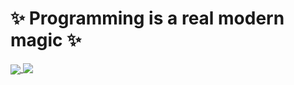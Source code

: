  # ✨ Programming is a real modern magic ✨

<a href="https://github.com/anuraghazra/github-readme-stats">
  <img align="center" src="https://github-readme-stats.vercel.app/api/top-langs/?username=dominux&layout=compact&hide=html,css,scss,sass,less,dockerfile,shell,vue,svelte,makefile,procfile,lua&langs_count=10&custom_title=Top%20Used%20Languges&cache_seconds=3600" />
</a>
<a href="https://github.com/anuraghazra/github-readme-stats">
  <img align="top" src="https://github-readme-stats.vercel.app/api?username=Dominux&count_private=true&show_icons=true&theme=vue&custom_title=Dominux%27s%20Stats&layout=compact&cache_seconds=3600" />
</a>
